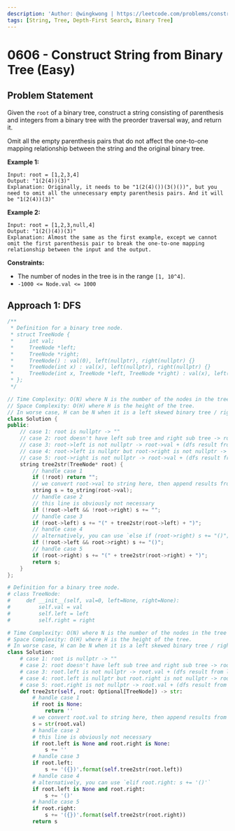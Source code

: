 ```yaml
---
description: 'Author: @wingkwong | https://leetcode.com/problems/construct-string-from-binary-tree/'
tags: [String, Tree, Depth-First Search, Binary Tree]
---
```


# 0606 - Construct String from Binary Tree (Easy) 

## Problem Statement

Given the `root` of a binary tree, construct a string consisting of parenthesis and integers from a binary tree with the preorder traversal way, and return it.

Omit all the empty parenthesis pairs that do not affect the one-to-one mapping relationship between the string and the original binary tree.

**Example 1:**

```
Input: root = [1,2,3,4]
Output: "1(2(4))(3)"
Explanation: Originally, it needs to be "1(2(4)())(3()())", but you need to omit all the unnecessary empty parenthesis pairs. And it will be "1(2(4))(3)"
```

**Example 2:**

```
Input: root = [1,2,3,null,4]
Output: "1(2()(4))(3)"
Explanation: Almost the same as the first example, except we cannot omit the first parenthesis pair to break the one-to-one mapping relationship between the input and the output.
```

**Constraints:**

- The number of nodes in the tree is in the range `[1, 10^4]`.
- `-1000 <= Node.val <= 1000`

## Approach 1: DFS

<SolutionAuthor name="@wingkwong"/>

```cpp
/**
 * Definition for a binary tree node.
 * struct TreeNode {
 *     int val;
 *     TreeNode *left;
 *     TreeNode *right;
 *     TreeNode() : val(0), left(nullptr), right(nullptr) {}
 *     TreeNode(int x) : val(x), left(nullptr), right(nullptr) {}
 *     TreeNode(int x, TreeNode *left, TreeNode *right) : val(x), left(left), right(right) {}
 * };
 */

// Time Complexity: O(N) where N is the number of the nodes in the tree
// Space Complexity: O(H) where H is the height of the tree. 
// In worse case, H can be N when it is a left skewed binary tree / right skewed binary tree
class Solution {
public:
    // case 1: root is nullptr -> ""
    // case 2: root doesn't have left sub tree and right sub tree -> root->val
    // case 3: root->left is not nullptr -> root->val + (dfs result from left sub tree)
    // case 4: root->left is nullptr but root->right is not nullptr -> root->val + () 
    // case 5: root->right is not nullptr -> root->val + (dfs result from right sub tree)
    string tree2str(TreeNode* root) {
        // handle case 1
        if (!root) return "";
        // we convert root->val to string here, then append results from different cases
        string s = to_string(root->val);
        // handle case 2
        // this line is obviously not necessary
        if (!root->left && !root->right) s += "";  
        // handle case 3
        if (root->left) s += "(" + tree2str(root->left) + ")";
        // handle case 4
        // alternatively, you can use `else if (root->right) s += "()";`
        if (!root->left && root->right) s += "()";
        // handle case 5
        if (root->right) s += "(" + tree2str(root->right) + ")";
        return s;
    }
};
```

<SolutionAuthor name="@wingkwong"/>

```py
# Definition for a binary tree node.
# class TreeNode:
#     def __init__(self, val=0, left=None, right=None):
#         self.val = val
#         self.left = left
#         self.right = right

# Time Complexity: O(N) where N is the number of the nodes in the tree
# Space Complexity: O(H) where H is the height of the tree. 
# In worse case, H can be N when it is a left skewed binary tree / right skewed binary tree
class Solution:
    # case 1: root is nullptr -> ""
    # case 2: root doesn't have left sub tree and right sub tree -> root.val
    # case 3: root.left is not nullptr -> root.val + (dfs result from left sub tree)
    # case 4: root.left is nullptr but root.right is not nullptr -> root.val + () 
    # case 5: root.right is not nullptr -> root.val + (dfs result from right sub tree)
    def tree2str(self, root: Optional[TreeNode]) -> str:
        # handle case 1
        if root is None:
            return ''
        # we convert root.val to string here, then append results from different cases
        s = str(root.val)
        # handle case 2
        # this line is obviously not necessary
        if root.left is None and root.right is None:
            s += ''
        # handle case 3
        if root.left:
            s += '({})'.format(self.tree2str(root.left))
        # handle case 4
        # alternatively, you can use `elif root.right: s += '()'`
        if root.left is None and root.right:
            s += '()'
        # handle case 5
        if root.right:
            s += '({})'.format(self.tree2str(root.right))
        return s        
```